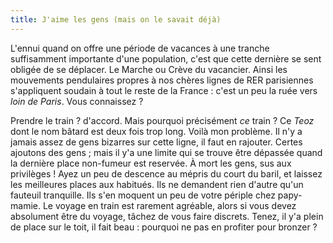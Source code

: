 ```yaml
---
title: J'aime les gens (mais on le savait déjà)
---
```


L'ennui quand on offre une période de vacances à une tranche suffisamment
importante d'une population, c'est que cette dernière se sent obligée de se
déplacer. Le Marche ou Crève du vacancier. Ainsi les mouvements pendulaires
propres à nos chères lignes de RER parisiennes s'appliquent soudain à tout le
reste de la France : c'est un peu la ruée vers _loin de Paris_. Vous
connaissez ?

Prendre le train ? d'accord. Mais pourquoi précisément _ce_ train ? Ce _Teoz_
dont le nom bâtard est deux fois trop long. Voilà mon problème. Il n'y a
jamais assez de gens bizarres sur cette ligne, il faut en rajouter. Certes
ajoutons des gens ; mais il y'a une limite qui se trouve être dépassée quand
la dernière place non-fumeur est reservée. À mort les gens, sus aux privilèges
! Ayez un peu de descence au mépris du court du baril, et laissez les
meilleures places aux habitués. Ils ne demandent rien d'autre qu'un fauteuil
tranquille. Ils s'en moquent un peu de votre périple chez papy-mamie. Le
voyage en train est rarement agréable, alors si vous devez absolument être du
voyage, tâchez de vous faire discrets. Tenez, il y'a plein de place sur le
toit, il fait beau : pourquoi ne pas en profiter pour bronzer ?

